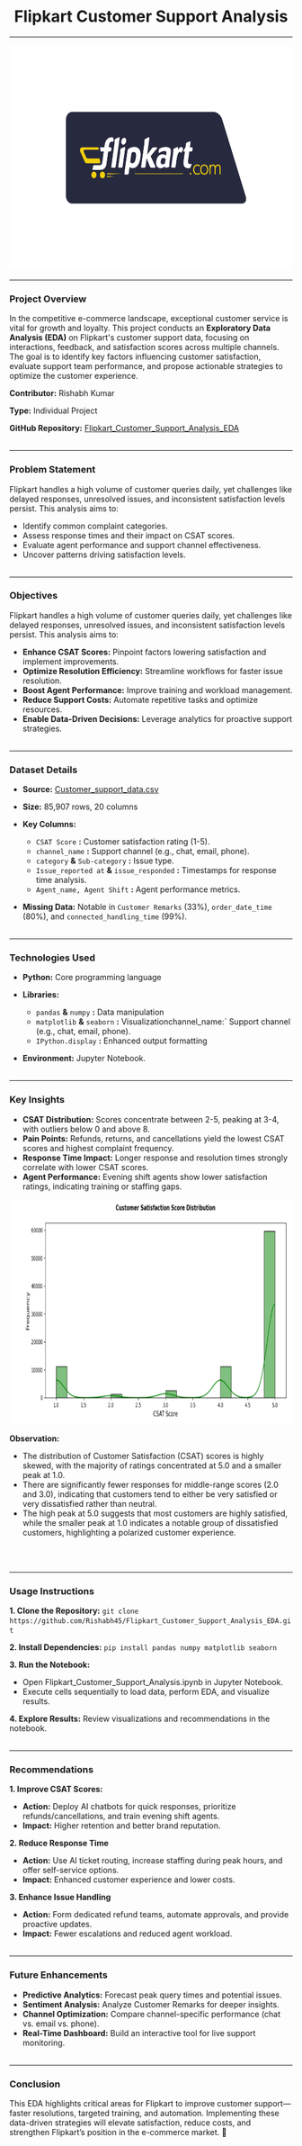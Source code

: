 <h1 style="text-align: center;">Flipkart Customer Support Analysis</h1>

---
<p align="center">
  <img src="https://github.com/Rishabh45/Flipkart_Customer_Support_Analysis_EDA/blob/main/flipkart_logo.png" width="700" height="400">
</p>

---
### Project Overview
In the competitive e-commerce landscape, exceptional customer service is vital for growth and loyalty. This project conducts an **Exploratory Data Analysis (EDA)** on Flipkart's customer support data, focusing on interactions, feedback, and satisfaction scores across multiple channels. The goal is to identify key factors influencing customer satisfaction, evaluate support team performance, and propose actionable strategies to optimize the customer experience.

**Contributor:** Rishabh Kumar

**Type:** Individual Project

**GitHub Repository:** [Flipkart_Customer_Support_Analysis_EDA](https://github.com/Rishabh45/Flipkart_Customer_Support_Analysis_EDA) <br><br>

---
### Problem Statement
Flipkart handles a high volume of customer queries daily, yet challenges like delayed responses, unresolved issues, and inconsistent satisfaction levels persist. This analysis aims to:
- Identify common complaint categories.
- Assess response times and their impact on CSAT scores.
- Evaluate agent performance and support channel effectiveness.
- Uncover patterns driving satisfaction levels. <br><br>

---
### Objectives
Flipkart handles a high volume of customer queries daily, yet challenges like delayed responses, unresolved issues, and inconsistent satisfaction levels persist. This analysis aims to:
- **Enhance CSAT Scores:** Pinpoint factors lowering satisfaction and implement improvements.
- **Optimize Resolution Efficiency:** Streamline workflows for faster issue resolution.
- **Boost Agent Performance:** Improve training and workload management.
- **Reduce Support Costs:** Automate repetitive tasks and optimize resources.
- **Enable Data-Driven Decisions:** Leverage analytics for proactive support strategies. <br><br>

---
### Dataset Details
- **Source:** [Customer_support_data.csv](https://raw.githubusercontent.com/Rishabh45/Flipkart_Customer_Support_Analysis_EDA/refs/heads/main/Customer_support_data.csv)

- **Size:** 85,907 rows, 20 columns
  
- **Key Columns:**
  - `CSAT Score` **:** Customer satisfaction rating (1-5).
  - `channel_name` **:** Support channel (e.g., chat, email, phone).
  - `category` **&** `Sub-category` **:** Issue type.
  - `Issue_reported at` **&** `issue_responded` **:** Timestamps for response time analysis.
  - `Agent_name, Agent Shift` **:** Agent performance metrics.

- **Missing Data:** Notable in `Customer Remarks` (33%), `order_date_time` (80%), and `connected_handling_time` (99%). <br><br>

---
### Technologies Used
- **Python:** Core programming language
  
- **Libraries:**
  - `pandas` **&** `numpy` **:** Data manipulation
  - `matplotlib` **&** `seaborn` **:** Visualizationchannel_name:` Support channel (e.g., chat, email, phone).
  - `IPython.display` **:** Enhanced output formatting

- **Environment:** Jupyter Notebook. <br><br>

---
### Key Insights
- **CSAT Distribution:** Scores concentrate between 2-5, peaking at 3-4, with outliers below 0 and above 8.
- **Pain Points:** Refunds, returns, and cancellations yield the lowest CSAT scores and highest complaint frequency.
- **Response Time Impact:** Longer response and resolution times strongly correlate with lower CSAT scores.
- **Agent Performance:** Evening shift agents show lower satisfaction ratings, indicating training or staffing gaps.
<p align="center">
  <img src="https://github.com/Rishabh45/Flipkart_Customer_Support_Analysis_EDA/blob/main/CSAT%20Score%20Distribution.PNG" width="800" height="400">
</p>
<p><b>Observation: </b>
<ul>
  <li>The distribution of Customer Satisfaction (CSAT) scores is highly skewed, with the majority of ratings concentrated at 5.0 and a smaller peak at 1.0.</li>
  <li>There are significantly fewer responses for middle-range scores (2.0 and 3.0), indicating that customers tend to either be very satisfied or very dissatisfied rather than neutral.</li>
  <li>The high peak at 5.0 suggests that most customers are highly satisfied, while the smaller peak at 1.0 indicates a notable group of dissatisfied customers, highlighting a polarized customer experience.</li>
</ul>
</p> <br><br>

---
### Usage Instructions
**1. Clone the Repository:** `git clone https://github.com/Rishabh45/Flipkart_Customer_Support_Analysis_EDA.git`
  
**2. Install Dependencies:** `pip install pandas numpy matplotlib seaborn`

**3. Run the Notebook:**
  - Open Flipkart_Customer_Support_Analysis.ipynb in Jupyter Notebook.
  - Execute cells sequentially to load data, perform EDA, and visualize results.

**4. Explore Results:** Review visualizations and recommendations in the notebook. <br><br>

---
### Recommendations
**1. Improve CSAT Scores:**
  - **Action:** Deploy AI chatbots for quick responses, prioritize refunds/cancellations, and train evening shift agents.
  - **Impact:** Higher retention and better brand reputation.
  
**2. Reduce Response Time**
  - **Action:** Use AI ticket routing, increase staffing during peak hours, and offer self-service options.
  - **Impact:** Enhanced customer experience and lower costs.

**3. Enhance Issue Handling**
  - **Action:** Form dedicated refund teams, automate approvals, and provide proactive updates.
  - **Impact:** Fewer escalations and reduced agent workload. <br><br>

---
### Future Enhancements
- **Predictive Analytics:** Forecast peak query times and potential issues.
- **Sentiment Analysis:** Analyze Customer Remarks for deeper insights.
- **Channel Optimization:** Compare channel-specific performance (chat vs. email vs. phone).
- **Real-Time Dashboard:** Build an interactive tool for live support monitoring. <br><br>

---
### Conclusion
This EDA highlights critical areas for Flipkart to improve customer support—faster resolutions, targeted training, and automation. Implementing these data-driven strategies will elevate satisfaction, reduce costs, and strengthen Flipkart’s position in the e-commerce market. 🚀
